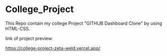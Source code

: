 # College_Project
This Repo contain my college Project "GITHUB Dashboard Clone" by using HTML-CSS.


link of project preview:

https://college-project-zeta-weld.vercel.app/
